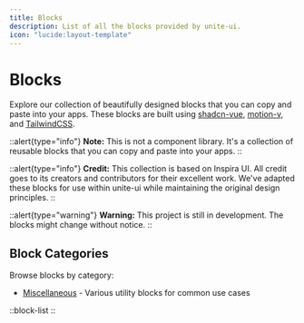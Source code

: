 ```yaml
---
title: Blocks
description: List of all the blocks provided by unite-ui.
icon: "lucide:layout-template"
---
```


# Blocks

Explore our collection of beautifully designed blocks that you can copy and paste into your apps. These blocks are built using [shadcn-vue](https://www.shadcn-vue.com/), [motion-v](https://motion-v.vercel.app/), and [TailwindCSS](https://tailwindcss.com/).

::alert{type="info"}
**Note:** This is not a component library. It's a collection of reusable blocks that you can copy and paste into your apps.
::

::alert{type="info"}
**Credit:** This collection is based on Inspira UI. All credit goes to its creators and contributors for their excellent work. We've adapted these blocks for use within unite-ui while maintaining the original design principles.
::

::alert{type="warning"}
**Warning:** This project is still in development. The blocks might change without notice.
::

## Block Categories

Browse blocks by category:

- [Miscellaneous](/blocks/miscellaneous) - Various utility blocks for common use cases

::block-list
::
